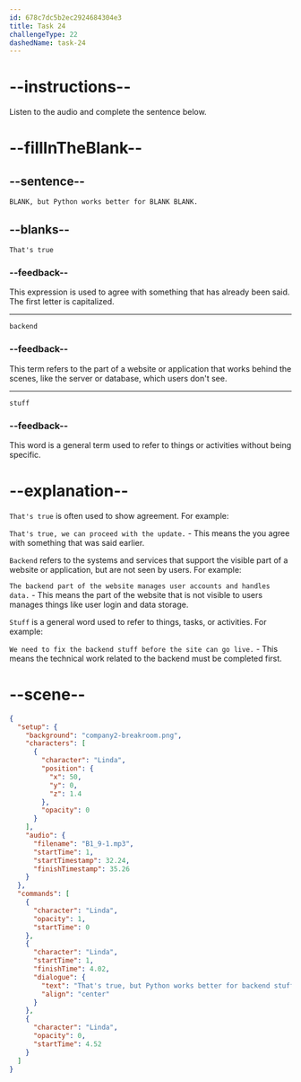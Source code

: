 ```yaml
---
id: 678c7dc5b2ec2924684304e3
title: Task 24
challengeType: 22
dashedName: task-24
---
```


<!-- (audio) Linda: That's true, but Python works better for back-end stuff. -->

# --instructions--

Listen to the audio and complete the sentence below.

# --fillInTheBlank--

## --sentence--

`BLANK, but Python works better for BLANK BLANK.`

## --blanks--

`That's true`

### --feedback--

This expression is used to agree with something that has already been said. The first letter is capitalized.

---

`backend`

### --feedback--

This term refers to the part of a website or application that works behind the scenes, like the server or database, which users don't see.

---

`stuff`

### --feedback--

This word is a general term used to refer to things or activities without being specific.

# --explanation--

`That's true` is often used to show agreement. For example:

`That's true, we can proceed with the update.` - This means the you agree with something that was said earlier.

`Backend` refers to the systems and services that support the visible part of a website or application, but are not seen by users. For example:

`The backend part of the website manages user accounts and handles data.` - This means the part of the website that is not visible to users manages things like user login and data storage.

`Stuff` is a general word used to refer to things, tasks, or activities. For example:

`We need to fix the backend stuff before the site can go live.` - This means the technical work related to the backend must be completed first.

# --scene--

```json
{
  "setup": {
    "background": "company2-breakroom.png",
    "characters": [
      {
        "character": "Linda",
        "position": {
          "x": 50,
          "y": 0,
          "z": 1.4
        },
        "opacity": 0
      }
    ],
    "audio": {
      "filename": "B1_9-1.mp3",
      "startTime": 1,
      "startTimestamp": 32.24,
      "finishTimestamp": 35.26
    }
  },
  "commands": [
    {
      "character": "Linda",
      "opacity": 1,
      "startTime": 0
    },
    {
      "character": "Linda",
      "startTime": 1,
      "finishTime": 4.02,
      "dialogue": {
        "text": "That's true, but Python works better for backend stuff.",
        "align": "center"
      }
    },
    {
      "character": "Linda",
      "opacity": 0,
      "startTime": 4.52
    }
  ]
}
```
